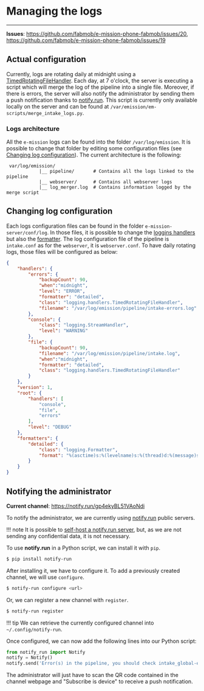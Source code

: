 # Managing the logs
___

**Issues**: https://github.com/fabmob/e-mission-phone-fabmob/issues/20, https://github.com/fabmob/e-mission-phone-fabmob/issues/19

## Actual configuration

Currently, logs are rotating daily at midnight using a [TimedRotatingFileHandler](https://docs.python.org/3/library/logging.handlers.html#timedrotatingfilehandler). Each day, at 7 o'clock, the server is executing a script which will merge the log of the pipeline into a single file. Moreover, if there is errors, the server will also notify the administrator by sending them a push notification thanks to [notify.run](https://notify.run/). This script is currently only available locally on the server and can be found at `/var/emission/em-scripts/merge_intake_logs.py`. 

### Logs architecture

All the `e-mission` logs can be found into the folder `/var/log/emission`. It is possible to change that folder by editing some configuration files (see [Changing log configuration](#changing-log-configuration)). The current architecture is the following:

```
 var/log/emission/
            |__ pipeline/       # Contains all the logs linked to the pipeline
            |__ webserver/      # Contains all webserver logs
            |__ log_merger.log  # Contains information logged by the merge script
```

## Changing log configuration

Each logs configuration files can be found in the folder `e-mission-server/conf/log`. In those files, it is possible to change the [loggins handlers](https://docs.python.org/3/library/logging.handlers.html) but also the [formatter](https://docs.python.org/3/library/logging.handlers.html). The log configuration file of the pipeline is `intake.conf` as for the `webserver`, it is `webserver.conf`. To have daily rotating logs, those files will be configured as below:

```json
{
    "handlers": {
        "errors": {
            "backupCount": 90,
            "when":"midnight",
            "level": "ERROR",
            "formatter": "detailed",
            "class": "logging.handlers.TimedRotatingFileHandler",
            "filename": "/var/log/emission/pipeline/intake-errors.log"
        },
        "console": {
            "class": "logging.StreamHandler",
            "level": "WARNING"
        },
        "file": {
            "backupCount": 90,
            "filename": "/var/log/emission/pipeline/intake.log",
            "when":"midnight",
            "formatter": "detailed",
            "class": "logging.handlers.TimedRotatingFileHandler"
        }
    },
    "version": 1,
    "root": {
        "handlers": [
            "console",
            "file",
            "errors"
        ],
        "level": "DEBUG"
    },
    "formatters": {
        "detailed": {
            "class": "logging.Formatter",
            "format": "%(asctime)s:%(levelname)s:%(thread)d:%(message)s"
        }
    }
}
```

## Notifying the administrator

**Current channel**: https://notify.run/gp4ekyBL51VAoNdi

To notify the administrator, we are currently using [notify.run](https://notify.run) public servers. 

!!! note 
    It is possible to [self-host a notify.run server](https://github.com/paulgb/notify.run/tree/master/server), but, as we are not sending any confidential data, it is not necessary. 

To use **notify.run** in a Python script, we can install it with `pip`.

```bash
$ pip install notify-run
```

After installing it, we have to configure it. To add a previously created channel, we will use `configure`.

```bash
$ notify-run configure <url>
```

Or, we can register a new channel with `register`.

```bash
$ notify-run register
```

!!! tip
    We can retrieve the currently configured channel into `~/.config/notify-run`.

Once configured, we can now add the following lines into our Python script: 

```python
from notify_run import Notify
notify = Notify()
notify.send('Error(s) in the pipeline, you should check intake_global-errors.log')
```

The administrator will just have to scan the QR code contained in the channel webpage and "Subscribe is device" to receive a push notification. 